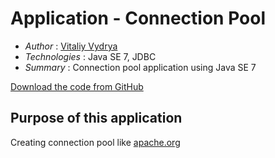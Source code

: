 # Application - Connection Pool
* *Author* : [Vitaliy Vydrya](https://vk.com/vitaliy2416)
* *Technologies* : Java SE 7, JDBC
* *Summary* : Connection pool application using Java SE 7 

[Download the code from GitHub]()

## Purpose of this application
Creating connection pool like [apache.org](http://svn.apache.org/viewvc/tomcat/trunk/modules/jdbc-pool/src/main/java/org/apache/tomcat/jdbc/pool/)
